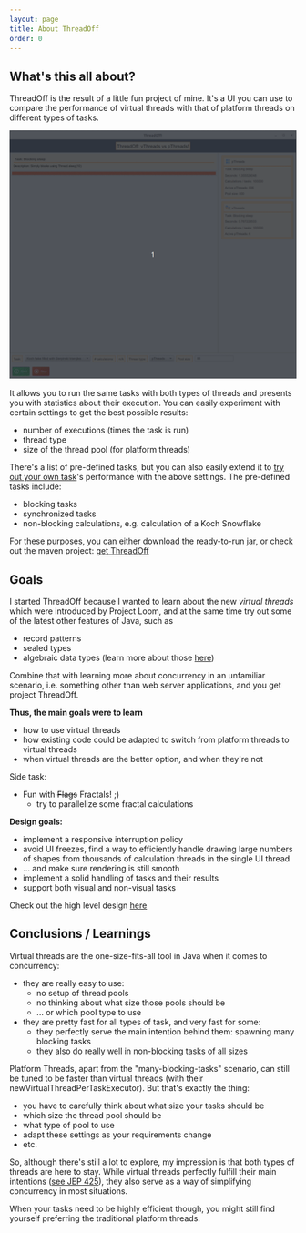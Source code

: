 ```yaml
---
layout: page
title: About ThreadOff
order: 0
---
```

## What's this all about?
ThreadOff is the result of a little fun project of mine. It's a UI you can use to compare the performance of virtual threads with that of platform threads on different types of tasks.

![thread of UI gif](/images/ThreadOff-title.gif)


It allows you to run the same tasks with both types of threads and presents you with statistics about their execution. You can easily experiment with certain settings to get the best possible results:
- number of executions (times the task is run)
- thread type
- size of the thread pool (for platform threads)

There's a list of pre-defined tasks, but you can also easily extend it to [try out your own task](try-out-your-own-tasks.md)'s performance with the above settings. The pre-defined tasks include:
- blocking tasks
- synchronized tasks
- non-blocking calculations, e.g. calculation of a Koch Snowflake

For these purposes, you can either download the ready-to-run jar, or check out the maven project: [get ThreadOff](get-it.md)


## Goals
 I started ThreadOff because I wanted to learn about the new *virtual threads* which were introduced by Project Loom, and at the same time try out some of the latest other features of Java, such as
- record patterns
- sealed types
- algebraic data types (learn more about those [here](https://www.infoq.com/articles/data-oriented-programming-java/))

Combine that with learning more about concurrency in an unfamiliar scenario, i.e. something other than web server applications, and you get project ThreadOff.

**Thus, the main goals were to learn**
- how to use virtual threads
- how existing code could be adapted to switch from platform threads to virtual threads
- when virtual threads are the better option, and when they're not

Side task:
- Fun with ~~Flags~~ Fractals! ;)
	- try to parallelize some fractal calculations

**Design goals:**
- implement a responsive interruption policy
- avoid UI freezes, find a way to efficiently handle drawing large numbers of shapes from thousands of calculation threads in the single UI thread
- ... and make sure rendering is still smooth
- implement a solid handling of tasks and their results
- support both visual and non-visual tasks

Check out the high level design [here](design.md)


## Conclusions / Learnings
Virtual threads are the one-size-fits-all tool in Java when it comes to concurrency: 
- they are really easy to use:
	- no setup of thread pools
	- no thinking about what size those pools should be
	- ... or which pool type to use
- they are pretty fast for all types of task, and very fast for some:
	- they perfectly serve the main intention behind them: spawning many blocking tasks
	- they also do really well in non-blocking tasks of all sizes

Platform Threads, apart from the "many-blocking-tasks" scenario, can still be tuned to be faster than virtual threads (with their newVirtualThreadPerTaskExecutor). But that's exactly the thing:
- you have to carefully think about what size your tasks should be
- which size the thread pool should be
- what type of pool to use
- adapt these settings as your requirements change
- etc.

So, although there's still a lot to explore, my impression is that both types of threads are here to stay. While virtual threads perfectly fulfill their main intentions ([see JEP 425](https://openjdk.org/jeps/425)), they also serve as a way of simplifying concurrency in most situations.

When your tasks need to be highly efficient though, you might still find yourself preferring the traditional platform threads.